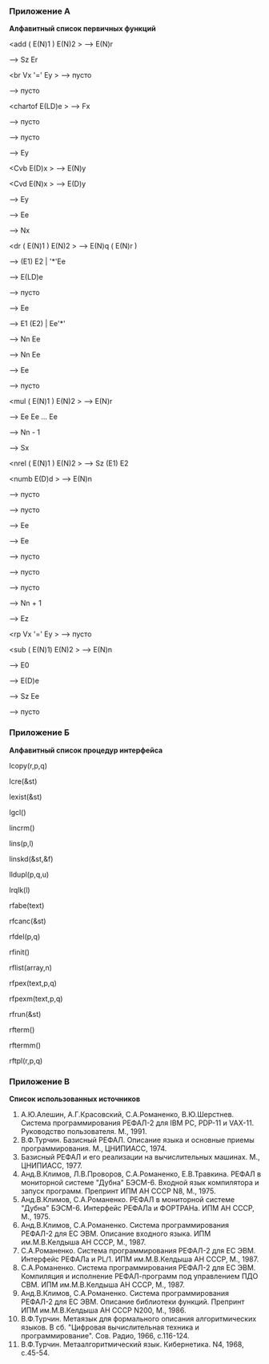 ### Приложение А

**Алфавитный список первичных функций**

<add ( E(N)1 ) E(N)2 > --> E(N)r

<apply Ee > --> Sz Er

<br Vx '=' Ey > --> пусто

<card > --> пусто

<chartof E(LD)e > --> Fx

<clsget Nn > --> пусто

<clsput Nn > --> пусто

<cp Vx > --> Ey

<Cvb E(D)x > --> E(N)y

<Cvd E(N)x > --> E(D)y

<dg Vx > --> Ey

<dgall > --> Ee

<div ( E(N)1 ) E(N)2 > --> Nx

<dr ( E(N)1 ) E(N)2 > --> E(N)q ( E(N)r )

<first Nn Ee > --> (E1) E2 | '*'Ee

<ftochar Fx > --> E(LD)e

<functab Fx > --> пусто

<gtr Sz > --> Ee

<last Nn Ee > --> E1 (E2) | Ee'*'

<lengr Ee > --> Nn Ee

<lengw Ee > --> Nn Ee

<libget Nn > --> Ee

<libput Nn Ee > --> пусто

<mul ( E(N)1 ) E(N)2 > --> E(N)r

<multe Nn Ee > --> Ee Ee ... Ee

<m1 Nn > --> Nn - 1

<new Ee > --> Sx

<nrel ( E(N)1 ) E(N)2 > --> Sz (E1) E2

<numb E(D)d > --> E(N)n

<opnget Nn Ee > --> пусто

<opnput Nn Ee > --> пусто

<print Ee > --> Ee

<printm Ee > --> Ee

<prout Ee > --> пусто

<proutm Ee > --> пусто

<ptr Sz Ee > --> пусто

<p1 Nn > --> Nn + 1

<rdr Sz > --> Ez

<rp Vx '=' Ey > --> пусто

<sub ( E(N)1) E(N)2 > --> E(N)n

<swr Sz Ee > --> E0

<symb Nn > --> E(D)e

<type Ee > --> Sz Ee

<wtr Sz Ee > --> пусто

### Приложение Б

**Алфавитный список процедур интерфейса**

lcopy(r,p,q)

lcre(&st)

lexist(&st)

lgcl()

lincrm()

lins(p,l)

linskd(&st,&f)

lldupl(p,q,u)

lrqlk(l)

rfabe(text)

rfcanc(&st)

rfdel(p,q)

rfinit()

rflist(array,n)

rfpex(text,p,q)

rfpexm(text,p,q)

rfrun(&st)

rfterm()

rftermm()

rftpl(r,p,q)

### Приложение В

**Список использованных источников**

1. А.Ю.Алешин, А.Г.Красовский, С.А.Романенко, В.Ю.Шерстнев. Система
программирования РЕФАЛ-2 для IBM PC, PDP-11 и VAX-11.
Руководство пользователя. М., 1991.
3. В.Ф.Турчин. Базисный РЕФАЛ. Описание языка и основные приемы
программирования. М., ЦНИПИАСС, 1974.
4. Базисный РЕФАЛ и его реализации на вычислительных машинах. М.,
ЦНИПИАСС, 1977.
5. Анд.В.Климов, Л.В.Проворов, С.А.Романенко, Е.В.Травкина. РЕФАЛ в
мониторной системе "Дубна" БЭСМ-6. Входной язык компилятора и запуск
программ. Препринт ИПМ АН СССР N8, М., 1975.
6. Анд.В.Климов, С.А.Романенко. РЕФАЛ в мониторной системе "Дубна"
БЭСМ-6. Интерфейс РЕФАЛа и ФОРТРАНа. ИПМ АН СССР, М., 1975.
7. Анд.В.Климов, С.А.Романенко. Система программирования РЕФАЛ-2
для ЕС ЭВМ. Описание входного языка. ИПМ им.М.В.Келдыша АН СССР, М., 1987.
8. С.А.Романенко. Система программирования РЕФАЛ-2 для ЕС ЭВМ.
Интерфейс РЕФАЛа и PL/1. ИПМ им.М.В.Келдыша АН СССР, М., 1987.
9. С.А.Романенко. Система программирования РЕФАЛ-2 для ЕС ЭВМ.
Компиляция и исполнение РЕФАЛ-программ под управлением ПДО СВМ. ИПМ
им.М.В.Келдыша АН СССР, М., 1987.
10. Анд.В.Климов, С.А.Романенко. Система программирования РЕФАЛ-2
для ЕС ЭВМ. Описание библиотеки функций. Препринт ИПМ им.М.В.Келдыша
АН СССР N200, М., 1986.
11. В.Ф.Турчин. Метаязык для формального описания алгоритмических
языков. В сб. "Цифровая вычислительная техника и программирование".
Сов. Радио, 1966, с.116-124.
12. В.Ф.Турчин. Метаалгоритмический язык. Кибернетика. N4, 1968,
с.45-54.
